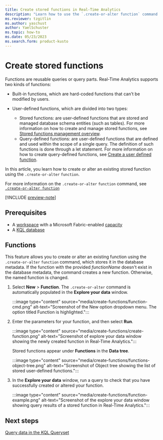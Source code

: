 ```yaml
---
title: Create stored functions in Real-Time Analytics
description: "Learn how to use the `.create-or-alter function` command to create stored functions in Real-Time Analytics."
ms.reviewer: tzgitlin
ms.author: yaschust
author: YaelSchuster
ms.topic: how-to
ms.date: 05/23/2023
ms.search.form: product-kusto
---
```


# Create stored functions

Functions are reusable queries or query parts. Real-Time Analytics supports two kinds of functions:

* Built-in functions, which are hard-coded functions that can't be modified by users.
* User-defined functions, which are divided into two types:

  * Stored functions: are user-defined functions that are stored and managed database schema entities (such as tables). For more information on how to create and manage stored functions, see [Stored functions management overview](/azure/data-explorer/kusto/management/functions?context=/fabric/context/context).
  * Query-defined functions: are user-defined functions that are defined and used within the scope of a single query. The definition of such functions is done through a let statement. For more information on how to create query-defined functions, see [Create a user defined function](/azure/data-explorer/kusto/query/letstatement?context=/fabric/context/context).

In this article, you learn how to create or alter an existing stored function using the `.create-or-alter` `function`.

For more information on the `.create-or-alter` `function` command, see [`.create-or-alter function`](/azure/data-explorer/kusto/management/create-alter-function?context=/fabric/context/context)

[!INCLUDE [preview-note](../includes/preview-note.md)]

## Prerequisites

* A [workspace](../get-started/create-workspaces.md) with a Microsoft Fabric-enabled [capacity](../enterprise/licenses.md#capacity)
* A [KQL database](create-database.md)

## Functions

This feature allows you to create or alter an existing function using the `.create-or-alter` `function` command, which stores it in the database metadata. If the function with the provided *functionName* doesn't exist in the database metadata, the command creates a new function. Otherwise, the named function is changed.

1. Select **New** > **Function**. The `.create-or-alter` command is automatically populated in the **Explore your data** window.

    :::image type="content" source="media/create-functions/function-cmd.png" alt-text="Screenshot of the New option dropdown menu. The option titled Function is highlighted.":::

1. Enter the parameters for your function, and then select **Run**.

    :::image type="content" source="media/create-functions/create-function.png" alt-text="Screenshot of explore your data window showing the newly created function in Real-Time Analytics.":::

    Stored functions appear under **Functions** in the **Data tree**.

    :::image type="content" source="media/create-functions/functions-object-tree.png" alt-text="Screenshot of Object tree showing the list of stored user-defined functions.":::

1. In the **Explore your data** window, run a query to check that you have successfully created or altered your function. 

    :::image type="content" source="media/create-functions/function-example.png" alt-text="Screenshot of the explore your data window showing query results of a stored function in Real-Time Analytics.":::

## Next steps

[Query data in the KQL Queryset](kusto-query-set.md)
